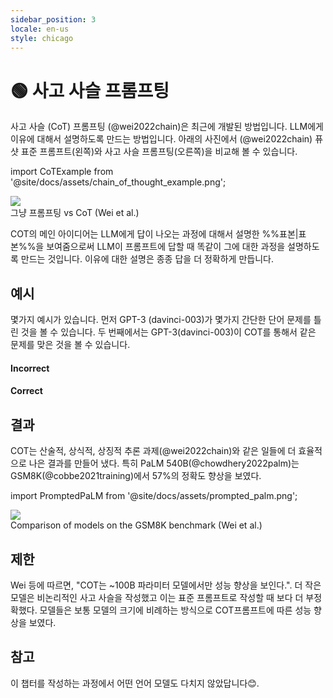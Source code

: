 ```yaml
---
sidebar_position: 3
locale: en-us
style: chicago
---
```


# 🟢 사고 사슬 프롬프팅

사고 사슬 (CoT) 프롬프팅 (@wei2022chain)은 최근에 개발된 방법입니다. LLM에게 이유에 대해서 설명하도록 만드는 방법입니다. 아래의 사진에서 (@wei2022chain) 퓨샷 표준 프롬프트(왼쪽)와 사고 사슬 프롬프팅(오른쪽)을 비교해 볼 수 있습니다.


import CoTExample from '@site/docs/assets/chain_of_thought_example.png';

<div style={{textAlign: 'center'}}>
  <img src={CoTExample} style={{width: "750px"}} />
</div>

<div style={{textAlign: 'center'}}>
그냥 프롬프팅 vs CoT (Wei et al.)
</div>

COT의 메인 아이디어는 LLM에게 답이 나오는 과정에 대해서 설명한 %%표본|표본%%을 보여줌으로써 LLM이 프롬프트에 답할 때 똑같이 그에 대한 과정을 설명하도록 만드는 것입니다. 이유에 대한 설명은 종종 답을 더 정확하게 만듭니다.


## 예시

몇가지 예시가 있습니다. 먼저 GPT-3 (davinci-003)가 몇가지 간단한 단어 문제를 틀린 것을 볼 수 있습니다. 두 번째에서는 GPT-3(davinci-003)이 COT를 통해서 같은 문제를 맞은 것을 볼 수 있습니다.

#### Incorrect

<div trydyno-embed="" openai-model="text-davinci-003" initial-prompt="Which is a faster way to get to work?\nOption 1: Take a 1000 minute bus, then a half hour train, and finally a 10 minute bike ride.\nOption 2: Take an 800 minute bus, then an hour train, and finally a 30 minute bike ride." initial-response="Option 1 is a faster way to get to work." max-tokens="256" box-rows="7" model-temp="0" top-p="0"></div>

#### Correct

<div trydyno-embed="" openai-model="text-davinci-003" initial-prompt="Which is a faster way to get home?\nOption 1: Take an 10 minutes bus, then an 40 minute bus, and finally a 10 minute train.\nOption 2: Take a 90 minutes train, then a 45 minute bike ride, and finally a 10 minute bus.\nOption 1 will take 10+40+10 = 60 minutes.\nOption 2 will take 90+45+10=145 minutes.\nSince Option 1 takes 60 minutes and Option 2 takes 145 minutes, Option 1 is faster.\n\nWhich is a faster way to get to work?\nOption 1: Take a 1000 minute bus, then a half hour train, and finally a 10 minute bike ride.\nOption 2: Take an 800 minute bus, then an hour train, and finally a 30 minute bike ride." initial-response="Option 1 will take 1000+30+10 = 1040 minutes.
Option 2 will take 800+60+30 = 890 minutes.
Since Option 2 takes 890 minutes and Option 1 takes 1040 minutes, Option 2 is faster." max-tokens="256" box-rows="18" model-temp="0" top-p="0"></div>

## 결과

COT는 산술적, 상식적, 상징적 추론 과제(@wei2022chain)와 같은 일들에 더 효율적으로 나은 결과를 만들어 냈다. 특히 PaLM 540B(@chowdhery2022palm)는 GSM8K(@cobbe2021training)에서 57%의 정확도 향상을 보였다.

import PromptedPaLM from '@site/docs/assets/prompted_palm.png';

<div style={{textAlign: 'center'}}>
  <img src={PromptedPaLM} style={{width: "300px"}} />
</div>

<div style={{textAlign: 'center'}}>
Comparison of models on the GSM8K benchmark (Wei et al.)
</div>

## 제한

Wei 등에 따르면, "COT는 ~100B 파라미터 모델에서만 성능 향상을 보인다.". 더 작은 모델은 비논리적인 사고 사슬을 작성했고 이는 표준 프롬프트로 작성할 때 보다 더 부정확했다. 모델들은 보통 모델의 크기에 비례하는 방식으로 COT프롬프트에 따른 성능 향상을 보였다.

## 참고

이 챕터를 작성하는 과정에서 어떤 언어 모델도 다치지 않았답니다😊.